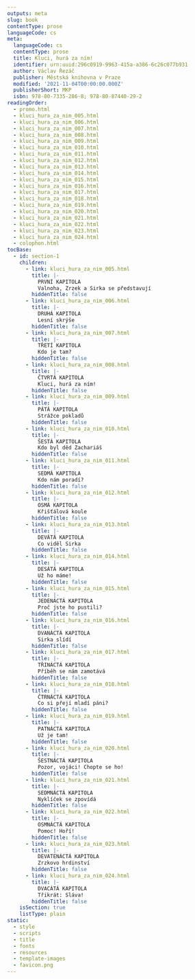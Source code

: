 ```yaml
---
outputs: meta
slug: book
contentType: prose
languageCode: cs
meta:
  languageCode: cs
  contentType: prose
  title: Kluci, hurá za ním!
  identifier: urn:uuid:296c0919-9963-415a-a386-6c26c077b931
  author: Václav Řezáč
  publisher: Městská knihovna v Praze
  modified: '2021-11-04T00:00:00.000Z'
  publisherShort: MKP
  isbn: 978-80-7335-286-8; 978-80-87440-29-2
readingOrder:
  - promo.html
  - kluci_hura_za_nim_005.html
  - kluci_hura_za_nim_006.html
  - kluci_hura_za_nim_007.html
  - kluci_hura_za_nim_008.html
  - kluci_hura_za_nim_009.html
  - kluci_hura_za_nim_010.html
  - kluci_hura_za_nim_011.html
  - kluci_hura_za_nim_012.html
  - kluci_hura_za_nim_013.html
  - kluci_hura_za_nim_014.html
  - kluci_hura_za_nim_015.html
  - kluci_hura_za_nim_016.html
  - kluci_hura_za_nim_017.html
  - kluci_hura_za_nim_018.html
  - kluci_hura_za_nim_019.html
  - kluci_hura_za_nim_020.html
  - kluci_hura_za_nim_021.html
  - kluci_hura_za_nim_022.html
  - kluci_hura_za_nim_023.html
  - kluci_hura_za_nim_024.html
  - colophon.html
tocBase:
  - id: section-1
    children:
      - link: kluci_hura_za_nim_005.html
        title: |-
          PRVNÍ KAPITOLA
          Valnoha, Zrzek a Sirka se představují
        hiddenTitle: false
      - link: kluci_hura_za_nim_006.html
        title: |-
          DRUHÁ KAPITOLA
          Lesní skrýše
        hiddenTitle: false
      - link: kluci_hura_za_nim_007.html
        title: |-
          TŘETÍ KAPITOLA
          Kdo je tam?
        hiddenTitle: false
      - link: kluci_hura_za_nim_008.html
        title: |-
          ČTVRTÁ KAPITOLA
          Kluci, hurá za ním!
        hiddenTitle: false
      - link: kluci_hura_za_nim_009.html
        title: |-
          PÁTÁ KAPITOLA
          Strážce pokladů
        hiddenTitle: false
      - link: kluci_hura_za_nim_010.html
        title: |-
          ŠESTÁ KAPITOLA
          Kdo byl děd Zachariáš
        hiddenTitle: false
      - link: kluci_hura_za_nim_011.html
        title: |-
          SEDMÁ KAPITOLA
          Kdo nám poradí?
        hiddenTitle: false
      - link: kluci_hura_za_nim_012.html
        title: |-
          OSMÁ KAPITOLA
          Křišťálová koule
        hiddenTitle: false
      - link: kluci_hura_za_nim_013.html
        title: |-
          DEVÁTÁ KAPITOLA
          Co viděl Sirka
        hiddenTitle: false
      - link: kluci_hura_za_nim_014.html
        title: |-
          DESÁTÁ KAPITOLA
          Už ho máme!
        hiddenTitle: false
      - link: kluci_hura_za_nim_015.html
        title: |-
          JEDENÁCTÁ KAPITOLA
          Proč jste ho pustili?
        hiddenTitle: false
      - link: kluci_hura_za_nim_016.html
        title: |-
          DVANÁCTÁ KAPITOLA
          Sirka slídí
        hiddenTitle: false
      - link: kluci_hura_za_nim_017.html
        title: |-
          TŘINÁCTÁ KAPITOLA
          Příběh se nám zamotává
        hiddenTitle: false
      - link: kluci_hura_za_nim_018.html
        title: |-
          ČTRNÁCTÁ KAPITOLA
          Co si přejí mladí páni?
        hiddenTitle: false
      - link: kluci_hura_za_nim_019.html
        title: |-
          PATNÁCTÁ KAPITOLA
          Už je tam!
        hiddenTitle: false
      - link: kluci_hura_za_nim_020.html
        title: |-
          ŠESTNÁCTÁ KAPITOLA
          Pozor, vojáci! Chopte se ho!
        hiddenTitle: false
      - link: kluci_hura_za_nim_021.html
        title: |-
          SEDMNÁCTÁ KAPITOLA
          Nyklíček se zpovídá
        hiddenTitle: false
      - link: kluci_hura_za_nim_022.html
        title: |-
          OSMNÁCTÁ KAPITOLA
          Pomoc! Hoří!
        hiddenTitle: false
      - link: kluci_hura_za_nim_023.html
        title: |-
          DEVATENÁCTÁ KAPITOLA
          Zrzkovo hrdinství
        hiddenTitle: false
      - link: kluci_hura_za_nim_024.html
        title: |-
          DVACÁTÁ KAPITOLA
          Třikrát: Sláva!
        hiddenTitle: false
    isSection: true
    listType: plain
static:
  - style
  - scripts
  - title
  - fonts
  - resources
  - template-images
  - favicon.png
---
```

